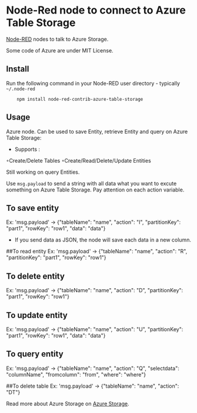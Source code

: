 Node-Red node to connect to Azure Table Storage
==============================

<a href="http://nodered.org" target="_new">Node-RED</a> nodes to talk to Azure Storage.

Some code of Azure are under MIT License.

Install
-------

Run the following command in your Node-RED user directory - typically `~/.node-red`

        npm install node-red-contrib-azure-table-storage

Usage
-----

Azure node. Can be used to save Entity, retrieve Entity and query on Azure Table Storage:

 - Supports :
 
◦Create/Delete Tables
◦Create/Read/Delete/Update Entities

Still working on query Entities.


Use `msg.payload` to send a string with all data what you want to excute something on Azure Table Storage. Pay attention on each action variable. 

## To save entity
Ex: 'msg.payload' -> {"tableName": "name", "action": "I", "partitionKey": "part1", "rowKey": "row1", "data": "data"}

- If you send data as JSON, the node will save each data in a new column.
 
##To read entity
Ex: 'msg.payload' -> {"tableName": "name", "action": "R", "partitionKey": "part1", "rowKey": "row1"}

## To delete entity
Ex: 'msg.payload' -> {"tableName": "name", "action": "D", "partitionKey": "part1", "rowKey": "row1"}

## To update entity
Ex: 'msg.payload' -> {"tableName": "name", "action": "U", "partitionKey": "part1", "rowKey": "row1", "data": "data"}

## To query entity
Ex: 'msg.payload' -> {"tableName": "name", "action": "Q", "selectdata": "columnName", "fromcolumn": "from", "where": "where"}
 
##To delete table
Ex: 'msg.payload' -> {"tableName": "name", "action": "DT"}


Read more about Azure Storage on <a href="https://azure.microsoft.com/pt-br/documentation/services/storage/">Azure Storage</a>.


